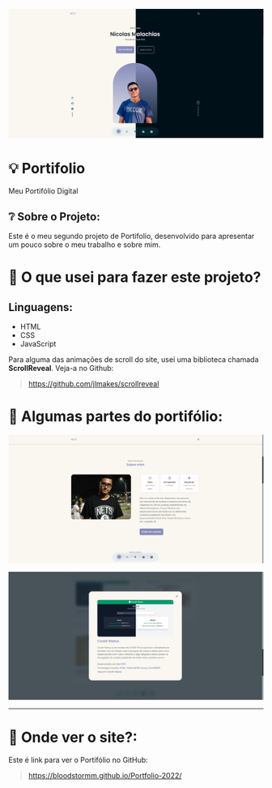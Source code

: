 ![header](https://github.com/bloodstormm/Portfolio-2022/blob/master/src/prints/main.jpg)

# :bulb: Portifolio
Meu Portifólio Digital


## ❔ Sobre o Projeto:

Este é o meu segundo projeto de Portifolio, desenvolvido para apresentar um pouco sobre o meu trabalho e sobre mim.

# :pencil: O que usei para fazer este projeto?
## Linguagens:
- HTML
- CSS
- JavaScript

Para alguma das animações de scroll do site, usei uma biblioteca chamada **ScrollReveal**. Veja-a no Github:
> https://github.com/jlmakes/scrollreveal

# 📱 Algumas partes do portifólio:
![Sobre Mim](https://github.com/bloodstormm/Portfolio-2022/blob/master/src/prints/sobre-mim.png)


![Projetos](https://github.com/bloodstormm/Portfolio-2022/blob/master/src/prints/projetos.png)

---

# 🤔 Onde ver o site?:

Este é link para ver o Portifólio no GitHub: 
> https://bloodstormm.github.io/Portfolio-2022/
